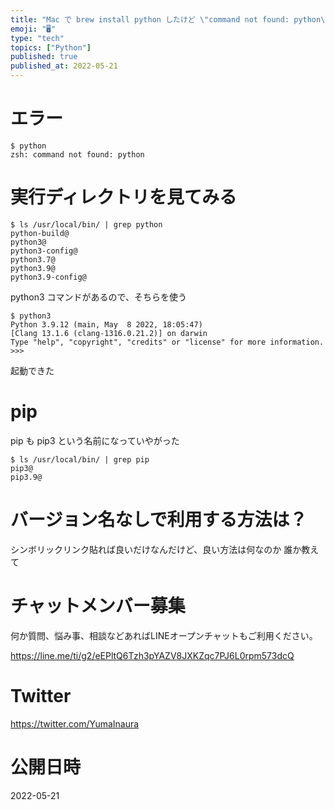 ```yaml
---
title: "Mac で brew install python したけど \"command not found: python\" \"command no"
emoji: "🖥"
type: "tech"
topics: ["Python"]
published: true
published_at: 2022-05-21
---
```


# エラー

```
$ python
zsh: command not found: python
```

# 実行ディレクトリを見てみる

```
$ ls /usr/local/bin/ | grep python
python-build@
python3@
python3-config@
python3.7@
python3.9@
python3.9-config@
```

python3 コマンドがあるので、そちらを使う


```
$ python3
Python 3.9.12 (main, May  8 2022, 18:05:47)
[Clang 13.1.6 (clang-1316.0.21.2)] on darwin
Type "help", "copyright", "credits" or "license" for more information.
>>>
```

起動できた

# pip

pip も pip3 という名前になっていやがった


```
$ ls /usr/local/bin/ | grep pip
pip3@
pip3.9@
```

# バージョン名なしで利用する方法は？

シンボリックリンク貼れば良いだけなんだけど、良い方法は何なのか
誰か教えて



<!-- Update From Qiita API -->

# チャットメンバー募集


何か質問、悩み事、相談などあればLINEオープンチャットもご利用ください。

https://line.me/ti/g2/eEPltQ6Tzh3pYAZV8JXKZqc7PJ6L0rpm573dcQ





# Twitter


https://twitter.com/YumaInaura


<!-- Update From Qiita API -->



# 公開日時

2022-05-21
